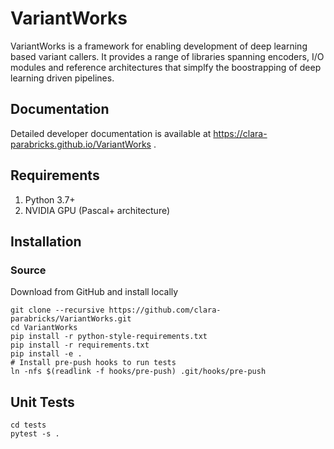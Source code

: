# VariantWorks
VariantWorks is a framework for enabling development of deep learning based variant callers. It provides a
range of libraries spanning encoders, I/O modules and reference architectures that simplfy the boostrapping
of deep learning driven pipelines.

## Documentation
Detailed developer documentation is available at https://clara-parabricks.github.io/VariantWorks .

## Requirements

1.  Python 3.7+
2.  NVIDIA GPU (Pascal+ architecture)

## Installation
### Source
Download from GitHub and install locally

```
git clone --recursive https://github.com/clara-parabricks/VariantWorks.git
cd VariantWorks
pip install -r python-style-requirements.txt
pip install -r requirements.txt
pip install -e .
# Install pre-push hooks to run tests
ln -nfs $(readlink -f hooks/pre-push) .git/hooks/pre-push
```

## Unit Tests
```
cd tests
pytest -s .
```

